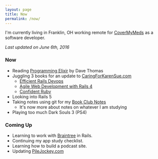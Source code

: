 ```yaml
---
layout: page
title: Now
permalink: /now/
---
```


I'm currently living in Franklin, OH working remote for [CoverMyMeds](http://covermymeds.com) as a software developer.

*Last updated on June 6th, 2016*

### Now

* Reading [Programming Elixir](https://pragprog.com/book/elixir12/programming-elixir-1-2) by Dave Thomas
* Juggling 3 books for an update to [CaringForKarenSue.com](http://www.caringforkarensue.com)
  * [Efficient Rails Devops](https://efficientrailsdevops.com/)
  * [Agile Web Development with Rails 4](https://pragprog.com/book/rails4/agile-web-development-with-rails-4)
  * [Confident Ruby](http://www.confidentruby.com/)
* Looking into Rails 5
* Taking notes using git for my [Book Club Notes](https://github.com/trueheart78/book-club-notes)
  * It's now more about notes on whatever I am studying
* Playing too much Dark Souls 3 (PS4)

### Coming Up

* Learning to work with [Braintree](https://www.braintreepayments.com/) in Rails.
* Continuing my app study checklist.
* Learning how to build a podcast site.
* Updating [PileJockey.com](http://www.pilejockey.com/trueheart78)
